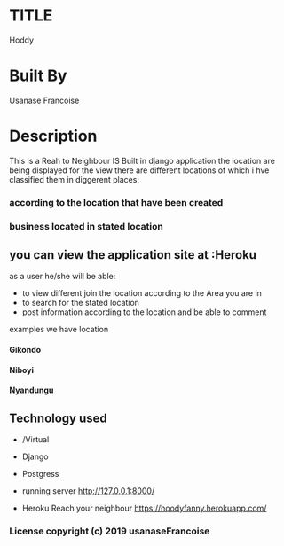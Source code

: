 # TITLE

Hoddy
# Built By
 Usanase Francoise
# Description 

This is a Reah to Neighbour  IS Built in django application  the location are being displayed for the view
there are different locations of which i hve classified them in diggerent places:

### according to the location that have been created
### business located in stated location

## you can view the application site at :Heroku

as a user he/she will be able:
- to view different join the location according to the Area you are in
- to search for the stated location
- post information according to the location and be able to comment

 examples we have location 
 
#### Gikondo
#### Niboyi
#### Nyandungu
        
        
## Technology used

- /Virtual
- Django
- Postgress

- running server http://127.0.0.1:8000/
- Heroku Reach your neighbour  https://hoodyfanny.herokuapp.com/

### License copyright (c) 2019 usanaseFrancoise

